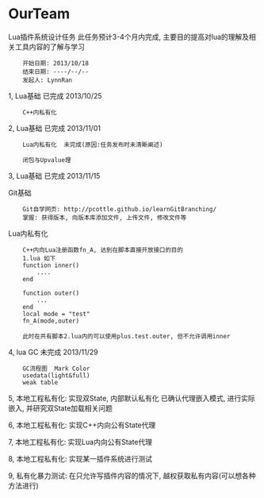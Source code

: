 OurTeam
=======

Lua插件系统设计任务
此任务预计3-4个月内完成, 主要目的提高对lua的理解及相关工具内容的了解与学习  
  
		开始日期: 2013/10/18  
		结束日期: ----/--/--  
		发起人: LynnRan  
  

1, Lua基础 已完成	2013/10/25 
  
		C++内私有化    
  
2,  Lua基础 已完成	2013/11/01   
  
		Lua内私有化  未完成(原因:任务发布时未清晰阐述)  
  
		闭包与Upvalue理		

3, Lua基础 已完成	2013/11/15 
  
Git基础  
  
		Git自学网页: http://pcottle.github.io/learnGitBranching/  
		掌握: 获得版本, 向版本库添加文件, 上传文件, 修改文件等  
  
 
  
Lua内私有化  
  
		C++内向Lua注册函数fn_A, 达到在脚本直接开放接口的目的  
		1.lua 如下  
		function inner()  
			....  
		end  
   
		function outer()  
			...  
		end  
		local mode = "test"  
		fn_A(mode,outer)  

		此时在共有脚本2.lua内的可以使用plus.test.outer, 但不允许调用inner  

4, lua GC 未完成	2013/11/29

		GC流程图  Mark Color
		usedata(light&full)
		weak table
   
5, 本地工程私有化: 实现双State, 内部默认私有化
	已确认代理嵌入模式, 进行实际嵌入, 并研究双State加载相关问题

6, 本地工程私有化: 实现C++内向公有State代理  

7, 本地工程私有化: 实现Lua内向公有State代理  

8, 本地工程私有化: 实现某一插件系统进行测试  

9, 私有化暴力测试: 在只允许写插件内容的情况下, 越权获取私有内容(可以想各种方法进行)  
